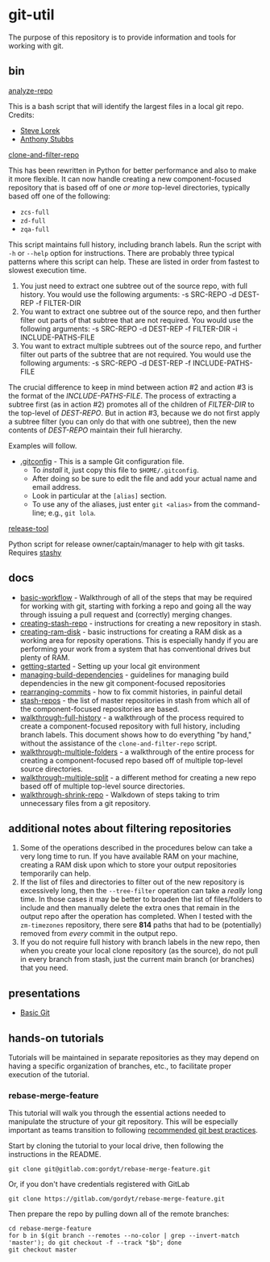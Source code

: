 # git-util

The purpose of this repository is to provide information and tools for working with git.

## bin

[analyze-repo](bin/analyze-repo)

This is a bash script that will identify the largest files in a local git repo.  Credits:

- [Steve Lorek](http://stevelorek.com/how-to-shrink-a-git-repository.html)
- [Anthony Stubbs](https://stubbisms.wordpress.com/2009/07/10/git-script-to-show-largest-pack-objects-and-trim-your-waist-line/)

[clone-and-filter-repo](bin/clone-and-filter-repo)

This has been rewritten in Python for better performance and also to make it more flexible.  It can now handle creating a new component-focused repository that is based off of one *or more* top-level directories, typically based off one of the following:

- `zcs-full`
- `zd-full`
- `zqa-full`

This script maintains full history, including branch labels. Run the script with `-h` or `--help` option for instructions.  There are probably three typical patterns where this script can help.  These are listed in order from fastest to slowest execution time.

1. You just need to extract one subtree out of the source repo, with full history. You would use the following arguments: -s SRC-REPO -d DEST-REP -f FILTER-DIR
2. You want to extract one subtree out of the source repo, and then further filter out parts of that subtree that are not required.  You would use the following arguments: -s SRC-REPO -d DEST-REP -f FILTER-DIR -i INCLUDE-PATHS-FILE
3. You want to extract multiple subtrees out of the source repo, and further filter out parts of the subtree that are not required. You would use the following arguments: -s SRC-REPO -d DEST-REP -f INCLUDE-PATHS-FILE

The crucial difference to keep in mind between action #2 and action #3 is the format of the *INCLUDE-PATHS-FILE*.  The process of extracting a subtree first (as in action #2) promotes all of the children of *FILTER-DIR* to the top-level of *DEST-REPO*.  But in action #3, because we do not first apply a subtree filter (you can only do that with one subtree), then the new contents of *DEST-REPO* maintain their full hierarchy.

Examples will follow.

- [.gitconfig](config/DOT.gitconfig) - This is a sample Git configuration file.  
  - To *install* it, just copy this file to `$HOME/.gitconfig`.  
  - After doing so be sure to edit the file and add your actual name and email address.  
  - Look in particular at the `[alias]` section.  
  - To use any of the aliases, just enter `git <alias>` from the command-line; e.g., `git lola`. 

[release-tool](bin/release-tool)

 Python script for release owner/captain/manager to help with git tasks.
 Requires [stashy](https://github.com/RisingOak/stashy/)

## docs


- [basic-workflow](docs/basic-workflow.md) - Walkthrough of all of the steps that may be required for working with git, starting with forking a repo and going all the way through issuing a pull request and (correctly) merging changes.
- [creating-stash-repo](docs/creating-stash-repo.md) - instructions for creating a new repository in stash.
- [creating-ram-disk](docs/creating-ram-disk.md) - basic instructions for creating a RAM disk as a working area for reposity operations.  This is especially handy if you are performing your work from a system that has conventional drives but plenty of RAM.
- [getting-started](docs/getting-started.md) - Setting up your local git environment
- [managing-build-dependencies](docs/managing-build-dependencies.md) - guidelines for managing build dependencies in the new git component-focused repositories
- [rearranging-commits](docs/rearranging-commits.md) - how to fix commit histories, in painful detail
- [stash-repos](docs/stash-repos.md) - the list of master repositories in stash from which all of the component-focused repositories are based.
- [walkthrough-full-history](docs/walkthrough-full-history.md) - a walkthrough of the process required to create a component-focused repository with full history, including branch labels. This document shows how to do everything "by hand," without the assistance of the `clone-and-filter-repo` script.
- [walkthrough-multiple-folders](docs/walkthrough-multiple-folders.md) - a walkthrough of the entire process for creating a component-focused repo based off of multiple top-level source directories.
- [walkthrough-multiple-split](docs/walkthrough-multiple-split.md) - a different method for creating a new repo based off of multiple top-level source directories.
- [walkthrough-shrink-repo](docs/walkthrough-shrink-repo.md) - Walkdown of steps taking to trim unnecessary files from a git repository.

## additional notes about filtering repositories

1. Some of the operations described in the procedures below can take a very long time to run.  If you have available RAM on your machine, creating a RAM disk upon which to store your output repositories temporarily can help.
2. If the list of files and directories to filter out of the new repository is excessively long, then the `--tree-filter` operation can take a *really* long time.  In those cases it may be better to broaden the list of files/folders to include and then manually delete the extra ones that remain in the output repo after the operation has completed.  When I tested with the `zm-timezones` repository, there sere **814** paths that had to be (potentially) removed from *every* commit in the output repo.
3. If you do not require full history with branch labels in the new repo, then when you create your local clone repository (as the source), do not pull in every branch from stash, just the current main branch (or branches) that you need.

## presentations

- [Basic Git](presentations/basic-git.html)

## hands-on tutorials

Tutorials will be maintained in separate repositories as they may depend on having a specific organization of branches, etc., to facilitate proper execution of the tutorial.

### rebase-merge-feature

This tutorial will walk you through the essential actions needed to manipulate the structure of your git repository.  This will be especially important as teams transition to following [recommended git best practices](http://nvie.com/posts/a-successful-git-branching-model/).

Start by cloning the tutorial to your local drive, then following the instructions in the README.

	git clone git@gitlab.com:gordyt/rebase-merge-feature.git

Or, if you don't have credentials registered with GitLab

    git clone https://gitlab.com/gordyt/rebase-merge-feature.git

Then prepare the repo by pulling down all of the remote branches:

    cd rebase-merge-feature
    for b in $(git branch --remotes --no-color | grep --invert-match 'master'); do git checkout -f --track "$b"; done
    git checkout master

